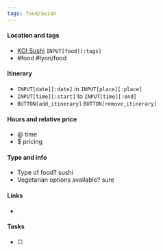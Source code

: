 ```yaml
---
tags: food/asian
---
```

#### Location and tags
- [KOI Sushi](geo:) `INPUT[food][:tags]`
- #food #lyon/food 

#### Itinerary
- `INPUT[date][:date]` in `INPUT[place][:place]`
- `INPUT[time][:start]` to `INPUT[time][:end]` 
- `BUTTON[add_itinerary]`  `BUTTON[remove_itinerary]`

#### Hours and relative price
- @ time
- $ pricing

#### Type and info
- Type of food? sushi
- Vegetarian options available? sure

#### Links
- 

#### Tasks
- [ ] 
